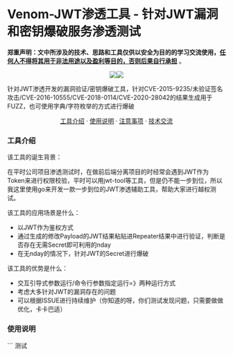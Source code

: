 # Venom-JWT渗透工具 - 针对JWT漏洞和密钥爆破服务渗透测试
**郑重声明：文中所涉及的技术、思路和工具仅供以安全为目的的学习交流使用，<u>任何人不得将其用于非法用途以及盈利等目的，否则后果自行承担</u>** 。
<p align="center"><a href="https://opensource.org/licenses/MIT"><img src="https://img.shields.io/badge/license-MIT-_red.svg"></a><a href="https://github.com/z-bool/Venom-JWT"><img  src="https://goreportcard.com/badge/github.com/projectdiscovery/httpx"></a></p>
针对JWT渗透开发的漏洞验证/密钥爆破工具，针对CVE-2015-9235/未验证签名攻击/CVE-2016-10555/CVE-2018-0114/CVE-2020-28042的结果生成用于FUZZ，也可使用字典/字符枚举的方式进行爆破
<p align="center"><a href="#install">工具介绍</a> · <a href="#tall">使用说明</a> · <a href="#notice">注意事项</a> · <a href="#communicate">技术交流</a></p>
<div id="install"></div>
<h3>工具介绍</h3>
该工具的诞生背景：

在平时公司项目渗透测试时，在做前后端分离项目的时经常会遇到JWT作为Token来进行权限校验，平时可以用jwt-tool等工具，但是仍不能一步到位，所以我这里使用go来开发一款一步到位的JWT渗透辅助工具，帮助大家进行越权测试。

该工具的应用场景是什么：

- 以JWT作为鉴权方式
- 通过生成的修改Payload的JWT结果粘贴进Repeater结果中进行验证，判断是否存在无需Secret即可利用的nday
- 在无nday的情况下，针对JWT的Secret进行爆破

该工具的优势是什么：
- 交互引导式参数运行/命令行参数指定运行=》两种运行方式
- 考虑大多针对JWT的漏洞存在的问题
- 可以根据ISSUE进行持续维护（你知道的呀，你们测试发现问题，只需要做做优化，卡卡巴适）

<div id= "tall"></div>

<h3>使用说明</h3>
```
测试

```
